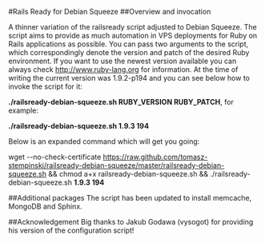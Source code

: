#Rails Ready for Debian Squeeze
##Overview and invocation

A thinner variation of the railsready script adjusted to Debian Squeeze. The script aims to provide as much automation in VPS deployments for Ruby on Rails applications as possible.
You can pass two arguments to the script, which correspondingly denote the version and patch of the desired Ruby environment. 
If you want to use the newest version available you can always check http://www.ruby-lang.org for information. At the time of writing the current version was 1.9.2-p194 and you can see below how to invoke the script for it:

**./railsready-debian-squeeze.sh RUBY_VERSION RUBY_PATCH**, for example:

**./railsready-debian-squeeze.sh 1.9.3 194**

Below is an expanded command which will get you going:

wget --no-check-certificate https://raw.github.com/tomasz-stempinski/railsready-debian-squeeze/master/railsready-debian-squeeze.sh && chmod a+x railsready-debian-squeeze.sh && ./railsready-debian-squeeze.sh **1.9.3 194**

##Additional packages
The script has been updated to install memcache, MongoDB and Sphinx.

##Acknowledgement
Big thanks to Jakub Godawa (vysogot) for providing his version of the configuration script!

